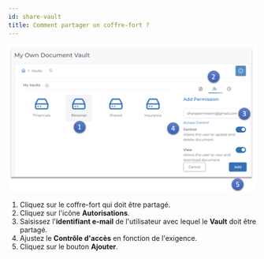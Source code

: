 ```yaml
---
id: share-vault
title: Comment partager un coffre-fort ?
---
```


![permissions-v](../static/img/permissions-v.png)

1. Cliquez sur le coffre-fort qui doit être partagé.
2. Cliquez sur l'icône **Autorisations**.
3. Saisissez l'**identifiant e-mail** de l'utilisateur avec lequel le **Vault** doit être partagé.
4. Ajustez le **Contrôle d'accès** en fonction de l'exigence.
5. Cliquez sur le bouton **Ajouter**.
